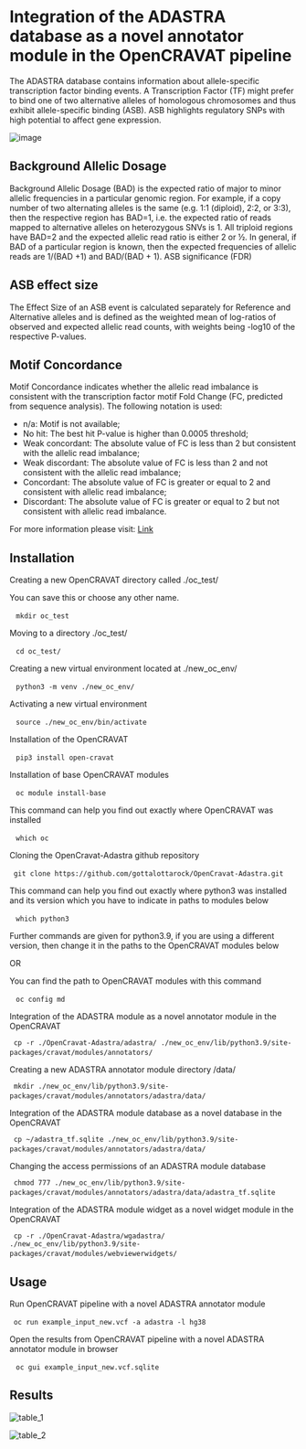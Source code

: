 # Integration of the ADASTRA database as a novel annotator module in the OpenCRAVAT pipeline

The ADASTRA database contains information about allele-specific transcription factor binding events. A Transcription Factor (TF) might prefer to bind one of two alternative alleles of homologous chromosomes and thus exhibit allele-specific binding (ASB). ASB highlights regulatory SNPs with high potential to affect gene expression.

![image](https://user-images.githubusercontent.com/70381751/169640530-d6e9a033-d517-4a49-bddf-1f6b4cbbefb5.png)

## Background Allelic Dosage

Background Allelic Dosage (BAD) is the expected ratio of major to minor allelic frequencies in a particular genomic region. For example, if a copy number of two alternating alleles is the same (e.g. 1:1 (diploid), 2:2, or 3:3), then the respective region has BAD=1, i.e. the expected ratio of reads mapped to alternative alleles on heterozygous SNVs is 1. All triploid regions have BAD=2 and the expected allelic read ratio is either 2 or ½. In general, if BAD of a particular region is known, then the expected frequencies of allelic reads are 1/(BAD +1) and BAD/(BAD + 1).
ASB significance (FDR)

## ASB effect size

The Effect Size of an ASB event is calculated separately for Reference and Alternative alleles and is defined as the weighted mean of log-ratios of observed and expected allelic read counts, with weights being -log10 of the respective P-values.

## Motif Concordance

Motif Concordance indicates whether the allelic read imbalance is consistent with the transcription factor motif Fold Change (FC, predicted from sequence analysis). The following notation is used:

*  n/a: Motif is not available;
*  No hit: The best hit P-value is higher than 0.0005 threshold;
*  Weak concordant: The absolute value of FC is less than 2 but consistent with the allelic read imbalance;
*  Weak discordant: The absolute value of FC is less than 2 and not consistent with the allelic read imbalance;
*  Concordant: The absolute value of FC is greater or equal to 2 and consistent with allelic read imbalance;
*  Discordant: The absolute value of FC is greater or equal to 2 but not consistent with allelic read imbalance.

For more information please visit: [Link](https://adastra.autosome.org/zanthar/help)

## Installation

Creating a new OpenCRAVAT directory called ./oc_test/ 

You can save this or choose any other name.

` ` `
mkdir oc_test
` ` `

Moving to a directory ./oc_test/

` ` `
cd oc_test/
` ` `

Creating a new virtual environment located at ./new_oc_env/

` ` `
python3 -m venv ./new_oc_env/
` ` `

Activating a new virtual environment

` ` `
source ./new_oc_env/bin/activate
` ` `

Installation of the OpenCRAVAT

` ` `
pip3 install open-cravat
` ` `

Installation of base OpenCRAVAT modules

` ` `
oc module install-base
` ` `

This command can help you find out exactly where OpenCRAVAT was installed

` ` `
which oc
` ` `

Cloning the OpenCravat-Adastra github repository

` ` `
git clone https://github.com/gottalottarock/OpenCravat-Adastra.git
` ` `

This command can help you find out exactly where python3 was installed and its version which you have to indicate in paths to modules below

` ` `
which python3
` ` `

Further commands are given for python3.9, if you are using a different version, then change it in the paths to the OpenCRAVAT modules below

OR

You can find the path to OpenCRAVAT modules with this command

` ` `
oc config md
` ` `

Integration of the ADASTRA module as a novel annotator module in the OpenCRAVAT

` ` `
cp -r ./OpenCravat-Adastra/adastra/ ./new_oc_env/lib/python3.9/site-packages/cravat/modules/annotators/
` ` `

Creating a new ADASTRA annotator module directory /data/

` ` `
mkdir ./new_oc_env/lib/python3.9/site-packages/cravat/modules/annotators/adastra/data/
` ` `

Integration of the ADASTRA module database as a novel database in the OpenCRAVAT

` ` `
cp ~/adastra_tf.sqlite ./new_oc_env/lib/python3.9/site-packages/cravat/modules/annotators/adastra/data/
` ` `

Changing the access permissions of an ADASTRA module database

` ` `
chmod 777 ./new_oc_env/lib/python3.9/site-packages/cravat/modules/annotators/adastra/data/adastra_tf.sqlite
` ` `

Integration of the ADASTRA module widget as a novel widget module in the OpenCRAVAT

` ` `
cp -r ./OpenCravat-Adastra/wgadastra/ ./new_oc_env/lib/python3.9/site-packages/cravat/modules/webviewerwidgets/
` ` `

## Usage

Run OpenCRAVAT pipeline with a novel ADASTRA annotator module

` ` `
oc run example_input_new.vcf -a adastra -l hg38
` ` `

Open the results from OpenCRAVAT pipeline with a novel ADASTRA annotator module in browser

` ` `
oc gui example_input_new.vcf.sqlite
` ` `

## Results

![table_1](https://user-images.githubusercontent.com/70381751/169640611-248f4004-fa2b-4c57-b4e0-1ae3900717e5.png)

![table_2](https://user-images.githubusercontent.com/70381751/169640638-090e8738-8282-41ac-a330-7e4ce825db38.png)


